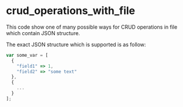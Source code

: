 # crud_operations_with_file

This code show one of many possible ways for CRUD operations in file which contain JSON structure. 

The exact JSON structure which is supported is as follow:
```javascript
var some_var = [
  {
    "field1" => 1,
    "field2" => "some text"
  },
  {
    ...
  }
];
```
